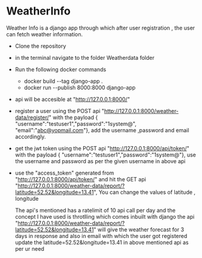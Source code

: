 # WeatherInfo
Weather Info is a django app through which after user registration , the user can fetch weather information.


- Clone the repository
- in the terminal navigate to the folder Weatherdata folder
- Run the following docker commands
   - docker build --tag django-app .
   - docker run --publish 8000:8000 django-app
- api will be accesible at "http://127.0.0.1:8000/"
- register a user using the POST api "http://127.0.0.1:8000/weather-data/register/" with the payload { "username":"testuser1","password":"1system@", "email":"abc@yopmail.com"}, add the username ,password and email accordingly.
- get the jwt token using the POST api "http://127.0.0.1:8000/api/token/" with the payload { "username":"testuser1","password":"1system@"}, use the username and password as per the given username in above api
- use the "access_token" generated from "http://127.0.0.1:8000/api/token/" and hit the GET api "http://127.0.0.1:8000/weather-data/report/?latitude=52.52&longitude=13.41", You can change the values of latitude , longitude
  

  The api's mentioned has a ratelimit of 10 api call per day and the concept I have used is throtlling which comes inbuilt with django
  the api "http://127.0.0.1:8000/weather-data/report/?latitude=52.52&longitude=13.41" will give the weather forecast for 3 days in response and also in email with which the user got registered
  update the latitude=52.52&longitude=13.41 in above mentioned api as per ur need
